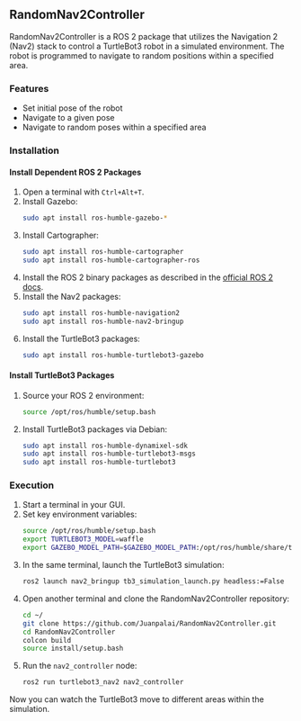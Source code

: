 ## RandomNav2Controller

RandomNav2Controller is a ROS 2 package that utilizes the Navigation 2 (Nav2) stack to control a TurtleBot3 robot in a simulated environment. The robot is programmed to navigate to random positions within a specified area.

### Features
- Set initial pose of the robot
- Navigate to a given pose
- Navigate to random poses within a specified area

### Installation

#### Install Dependent ROS 2 Packages

1. Open a terminal with `Ctrl+Alt+T`.
2. Install Gazebo:
    ```sh
    sudo apt install ros-humble-gazebo-*
    ```
3. Install Cartographer:
    ```sh
    sudo apt install ros-humble-cartographer
    sudo apt install ros-humble-cartographer-ros
    ```
4. Install the ROS 2 binary packages as described in the [official ROS 2 docs](https://docs.ros.org/en/humble/Installation.html).
5. Install the Nav2 packages:
    ```sh
    sudo apt install ros-humble-navigation2
    sudo apt install ros-humble-nav2-bringup
    ```
6. Install the TurtleBot3 packages:
    ```sh
    sudo apt install ros-humble-turtlebot3-gazebo
    ```

#### Install TurtleBot3 Packages

1. Source your ROS 2 environment:
    ```sh
    source /opt/ros/humble/setup.bash
    ```
2. Install TurtleBot3 packages via Debian:
    ```sh
    sudo apt install ros-humble-dynamixel-sdk
    sudo apt install ros-humble-turtlebot3-msgs
    sudo apt install ros-humble-turtlebot3
    ```

### Execution

1. Start a terminal in your GUI.
2. Set key environment variables:
    ```sh
    source /opt/ros/humble/setup.bash
    export TURTLEBOT3_MODEL=waffle
    export GAZEBO_MODEL_PATH=$GAZEBO_MODEL_PATH:/opt/ros/humble/share/turtlebot3_gazebo/models
    ```
3. In the same terminal, launch the TurtleBot3 simulation:
    ```sh
    ros2 launch nav2_bringup tb3_simulation_launch.py headless:=False
    ```
4. Open another terminal and clone the RandomNav2Controller repository:
    ```sh
    cd ~/
    git clone https://github.com/Juanpalai/RandomNav2Controller.git
    cd RandomNav2Controller
    colcon build
    source install/setup.bash
    ```
5. Run the `nav2_controller` node:
    ```sh
    ros2 run turtlebot3_nav2 nav2_controller
    ```

Now you can watch the TurtleBot3 move to different areas within the simulation.
